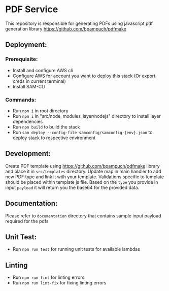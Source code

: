# PDF Service
This repository is responsible for generating PDFs using javascript pdf generation library https://github.com/bpampuch/pdfmake

## Deployment:
### Prerequisite:
* Install and configure AWS cli
* Configure AWS for account you want to deploy this stack (Or export creds in current terminal)
* Install SAM-CLI

### Commands:
* Run `npm i` in root directory
* Run `npm i` in "src/node_modules_layer/nodejs" directory to install layer dependencies
* Run `npm build` to build the stack
* Run `sam deploy --config-file samconfig/samconfig-{env}.json` to deploy stack to respective environment

## Development:
Create PDF template using https://github.com/bpampuch/pdfmake library and place it in `src/templates` directory.
Update map in main handler to add new PDF type and link it with your template.
Validations specific to template should be placed within template js file.
Based on the `type` you provide in input `payload` it will return you the base64 for the provided data.
## Documentation:
Please refer to `documentation` directory that contains sample input payload required for the pdfs

## Unit Test:
* Run `npm run test` for running unit tests for available lambdas

## Linting
* Run `npm run lint` for linting errors
* Run `npm run lint-fix` for fixing linting errors
